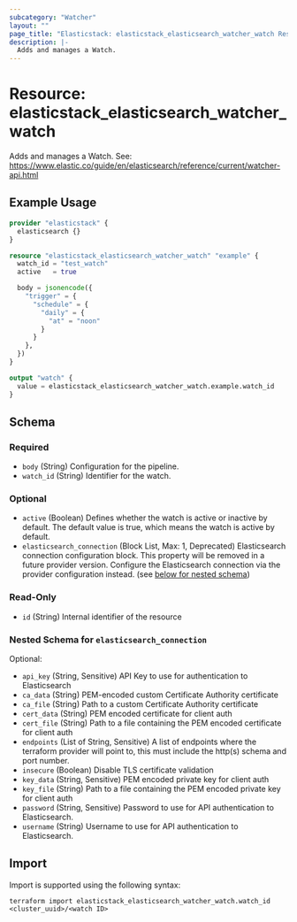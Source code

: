 ```yaml
---
subcategory: "Watcher"
layout: ""
page_title: "Elasticstack: elasticstack_elasticsearch_watcher_watch Resource"
description: |-
  Adds and manages a Watch.
---
```


# Resource: elasticstack_elasticsearch_watcher_watch

Adds and manages a Watch. See: https://www.elastic.co/guide/en/elasticsearch/reference/current/watcher-api.html

## Example Usage

```terraform
provider "elasticstack" {
  elasticsearch {}
}

resource "elasticstack_elasticsearch_watcher_watch" "example" {
  watch_id = "test_watch"
  active   = true

  body = jsonencode({
    "trigger" = {
      "schedule" = {
        "daily" = {
          "at" = "noon"
        }
      }
    },
  })
}

output "watch" {
  value = elasticstack_elasticsearch_watcher_watch.example.watch_id
}
```

<!-- schema generated by tfplugindocs -->
## Schema

### Required

- `body` (String) Configuration for the pipeline.
- `watch_id` (String) Identifier for the watch.

### Optional

- `active` (Boolean) Defines whether the watch is active or inactive by default. The default value is true, which means the watch is active by default.
- `elasticsearch_connection` (Block List, Max: 1, Deprecated) Elasticsearch connection configuration block. This property will be removed in a future provider version. Configure the Elasticsearch connection via the provider configuration instead. (see [below for nested schema](#nestedblock--elasticsearch_connection))

### Read-Only

- `id` (String) Internal identifier of the resource

<a id="nestedblock--elasticsearch_connection"></a>
### Nested Schema for `elasticsearch_connection`

Optional:

- `api_key` (String, Sensitive) API Key to use for authentication to Elasticsearch
- `ca_data` (String) PEM-encoded custom Certificate Authority certificate
- `ca_file` (String) Path to a custom Certificate Authority certificate
- `cert_data` (String) PEM encoded certificate for client auth
- `cert_file` (String) Path to a file containing the PEM encoded certificate for client auth
- `endpoints` (List of String, Sensitive) A list of endpoints where the terraform provider will point to, this must include the http(s) schema and port number.
- `insecure` (Boolean) Disable TLS certificate validation
- `key_data` (String, Sensitive) PEM encoded private key for client auth
- `key_file` (String) Path to a file containing the PEM encoded private key for client auth
- `password` (String, Sensitive) Password to use for API authentication to Elasticsearch.
- `username` (String) Username to use for API authentication to Elasticsearch.

## Import

Import is supported using the following syntax:

```shell
terraform import elasticstack_elasticsearch_watcher_watch.watch_id <cluster_uuid>/<watch ID>
```
